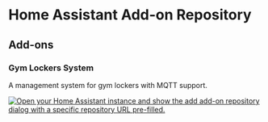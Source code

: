 # Home Assistant Add-on Repository

## Add-ons

### Gym Lockers System
A management system for gym lockers with MQTT support.

[![Open your Home Assistant instance and show the add add-on repository dialog with a specific repository URL pre-filled.](https://my.home-assistant.io/badges/supervisor_add_addon_repository.svg)](https://my.home-assistant.io/redirect/supervisor_add_addon_repository/?repository_url=https%3A%2F%2Fgithub.com%2FSolace-Software%2Flockers)